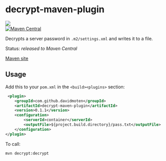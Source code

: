 decrypt-maven-plugin
=====================
<a href="https://github.com/davidmoten/decrypt-maven-plugin/actions/workflows/ci.yml"><img src="https://github.com/davidmoten/decrypt-maven-plugin/actions/workflows/ci.yml/badge.svg"/></a><br/>
[![Maven Central](https://maven-badges.herokuapp.com/maven-central/com.github.davidmoten/decrypt-maven-plugin/badge.svg?style=flat)](https://maven-badges.herokuapp.com/maven-central/com.github.davidmoten/decrypt-maven-plugin)<br/>
<!--[![Dependency Status](https://gemnasium.com/com.github.davidmoten/decrypt-maven-plugin.svg)](https://gemnasium.com/com.github.davidmoten/decrypt-maven-plugin)-->

Decrypts a server password in `.m2/settings.xml` and writes it to a file.

Status: *released to Maven Central*

[Maven site](http://davidmoten.github.io/decrypt-maven-plugin/index.html)

Usage
------------

Add this to your `pom.xml` in the `<build><plugins>` section:

```xml
 <plugin>
    <groupId>com.github.davidmoten</groupId>
    <artifactId>decrypt-maven-plugin</artifactId>
    <version>0.1.1</version>
    <configuration>
        <serverId>container</serverId>
        <outputFile>${project.build.directory}/pass.txt</outputFile>
    </configuration>
</plugin>
```

To call:

```bash
mvn decrypt:decrypt
```


